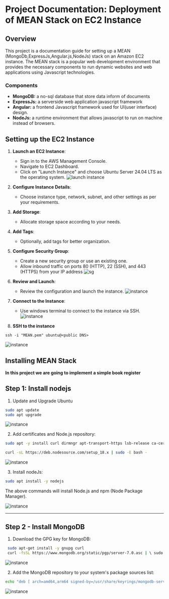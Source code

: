 # Project Documentation: Deployment of MEAN Stack on EC2 Instance

## Overview

This project is a documentation guide for setting up a MEAN (MongoDb,ExpressJs,Angular.js,NodeJs) stack on an Amazon EC2 instance. The MEAN stack is a popular web development environment that provides the necessary components to run dynamic websites and web applications using Javascript technologies.

### Components

- **MongoDB:** a no-sql database that store data inform of documents
- **ExpressJs:** a serverside web application javascript framework
- **Angular:** a frontend Javascript framework used for UI(user interface) design.
- **NodeJs:** a runtime environment that allows javascript to run on machine instead of browsers.

## Setting up the EC2 Instance

1. **Launch an EC2 Instance**: 
   - Sign in to the AWS Management Console.
   - Navigate to EC2 Dashboard.
   - Click on "Launch Instance" and choose Ubuntu Server 24.04 LTS as the operating system.
![launch instance](image/launch%20instance.png)


2. **Configure Instance Details**:
   - Choose instance type, network, subnet, and other settings as per your requirements.

3. **Add Storage**:
   - Allocate storage space according to your needs.

4. **Add Tags**:
   - Optionally, add tags for better organization.
5. **Configure Security Group**:
   - Create a new security group or use an existing one.
   - Allow inbound traffic on ports 80 (HTTP), 22 (SSH), and 443 (HTTPS) from your IP address
![sg](image/sg.png)

6. **Review and Launch**:
   - Review the configuration and launch the instance.
![instance](image/instance.png)

7. **Connect to the Instance**:
   - Use windows terminal to connect to the instance via SSH.
![instance](image/connect%20instance.png)

8. **SSH to the instance**
```
ssh -i "MEAN.pem" ubuntu@<public DNS>
```
![instance](image/ssh.png)

## Installing MEAN Stack
**In this project we are going to implement a simple book register**
## Step 1: Install nodejs

1. Update and Upgrade Ubuntu
```bash
sudo apt update
sudo apt upgrade
```
![instance](image/ssh1.png)

2. Add certificates and Node.js repository:
```bash
sudo apt -y install curl dirmngr apt-transport-https lsb-release ca-certificates

curl -sL https://deb.nodesource.com/setup_18.x | sudo -E bash -
```
![instance](image/ssh2.png)

3. Install nodeJs:

```bash
sudo apt install -y nodejs
```
The above commands will install Node.js and npm (Node Package Manager).

![instance](image/ssh3.png)

---

## Step 2 -  Install MongoDB
1. Download the GPG key for MongoDB:

```bash
 sudo apt-get install -y gnupg curl 
 curl -fsSL https://www.mongodb.org/static/pgp/server-7.0.asc | \ sudo gpg -o /usr/share/keyrings/mongodb-server-7.0.gpg \ --dearmor
 ```
![instance](image/ssh4.png)

2. Add the MongoDB repository to your system's package sources list:

 ```bash
echo "deb [ arch=amd64,arm64 signed-by=/usr/share/keyrings/mongodb-server-7.0.gpg ] https://repo.mongodb.org/apt/ubuntu jammy/mongodb-org/7.0 multiverse" | sudo tee /etc/apt/sources.list.d/mongodb-org-7.0.list
```
![instance](image/ssh5.png)


